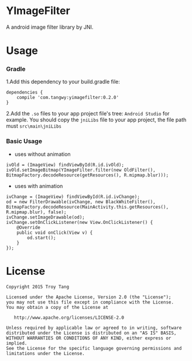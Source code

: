 # YImageFilter #
A android image filter library by JNI.

# Usage #

### Gradle ###
1.Add this dependency to your build.gradle file:
```
dependencies {
    compile 'com.tangwy:yimagefilter:0.2.0'
}
```

2.Add the `.so` files to your app project file's tree:
`Android Studio` for example. You should copy the `jniLibs` file to your app project, the file path must `src\main\jniLibs`


### Basic Usage ###

* uses without animation
```
ivOld = (ImageView) findViewById(R.id.ivOld);
ivOld.setImageBitmap(YImageFilter.filter(new OldFilter(), BitmapFactory.decodeResource(getResources(), R.mipmap.blur)));
```

* uses with animation
```
ivChange = (ImageView) findViewById(R.id.ivChange);
od = new FilterDrawable(ivChange, new BlackWhiteFilter(), BitmapFactory.decodeResource(MainActivity.this.getResources(), R.mipmap.blur), false);
ivChange.setImageDrawable(od);
ivChange.setOnClickListener(new View.OnClickListener() {
    @Override
    public void onClick(View v) {
        od.start();
    }
});
```

# License #

```
Copyright 2015 Troy Tang

Licensed under the Apache License, Version 2.0 (the "License");
you may not use this file except in compliance with the License.
You may obtain a copy of the License at

   http://www.apache.org/licenses/LICENSE-2.0

Unless required by applicable law or agreed to in writing, software
distributed under the License is distributed on an "AS IS" BASIS,
WITHOUT WARRANTIES OR CONDITIONS OF ANY KIND, either express or implied.
See the License for the specific language governing permissions and
limitations under the License.
```